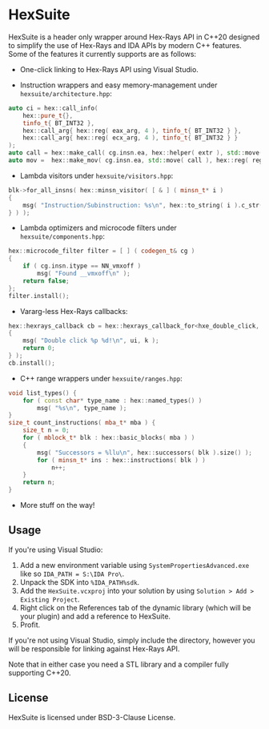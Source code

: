 # HexSuite
HexSuite is a header only wrapper around Hex-Rays API in C++20 designed to simplify the use of Hex-Rays and IDA APIs by modern C++ features.
Some of the features it currently supports are as follows:


- One-click linking to Hex-Rays API using Visual Studio.

- Instruction wrappers and easy memory-management under `hexsuite/architecture.hpp`:

```cpp
auto ci = hex::call_info(
	hex::pure_t{},
	tinfo_t{ BT_INT32 },
	hex::call_arg{ hex::reg( eax_arg, 4 ), tinfo_t{ BT_INT32 } },
	hex::call_arg{ hex::reg( ecx_arg, 4 ), tinfo_t{ BT_INT32 } }
);
auto call = hex::make_call( cg.insn.ea, hex::helper( extr ), std::move( ci ) );
auto mov =  hex::make_mov( cg.insn.ea, std::move( call ), hex::reg( reg, 4 ) );
```
- Lambda visitors under `hexsuite/visitors.hpp`:

```cpp
blk->for_all_insns( hex::minsn_visitor( [ & ] ( minsn_t* i )
{
	msg( "Instruction/Subinstruction: %s\n", hex::to_string( i ).c_str() );
} ) );
```

- Lambda optimizers and microcode filters under `hexsuite/components.hpp`:

```cpp
hex::microcode_filter filter = [ ] ( codegen_t& cg )
{
	if ( cg.insn.itype == NN_vmxoff )
		msg( "Found __vmxoff\n" );
	return false;
};
filter.install();
```

- Vararg-less Hex-Rays callbacks:

```cpp
hex::hexrays_callback cb = hex::hexrays_callback_for<hxe_double_click, vdui_t*, int>( [ ] ( vdui_t* ui, int k )
{
	msg( "Double click %p %d!\n", ui, k );
	return 0;
} );
cb.install();
```

- C++ range wrappers under `hexsuite/ranges.hpp`:

```cpp
void list_types() {
	for ( const char* type_name : hex::named_types() )
		msg( "%s\n", type_name );
}
size_t count_instructions( mba_t* mba ) {
	size_t n = 0;
	for ( mblock_t* blk : hex::basic_blocks( mba ) )
	{
		msg( "Successors = %llu\n", hex::successors( blk ).size() );
		for ( minsn_t* ins : hex::instructions( blk ) )
			n++;
	}
	return n;
}
```

- More stuff on the way!



## Usage
If you're using Visual Studio:

1) Add a new environment variable using `SystemPropertiesAdvanced.exe` like so `IDA_PATH = S:\IDA Pro\`.
1) Unpack the SDK into `%IDA_PATH%sdk`.
2) Add the `HexSuite.vcxproj` into your solution by using `Solution > Add > Existing Project`.
3) Right click on the References tab of the dynamic library (which will be your plugin) and add a reference to HexSuite.
4) Profit.

If you're not using Visual Studio, simply include the directory, however you will be responsible for linking against Hex-Rays API.

Note that in either case you need a STL library and a compiler fully supporting C++20.



## License
HexSuite is licensed under BSD-3-Clause License.
